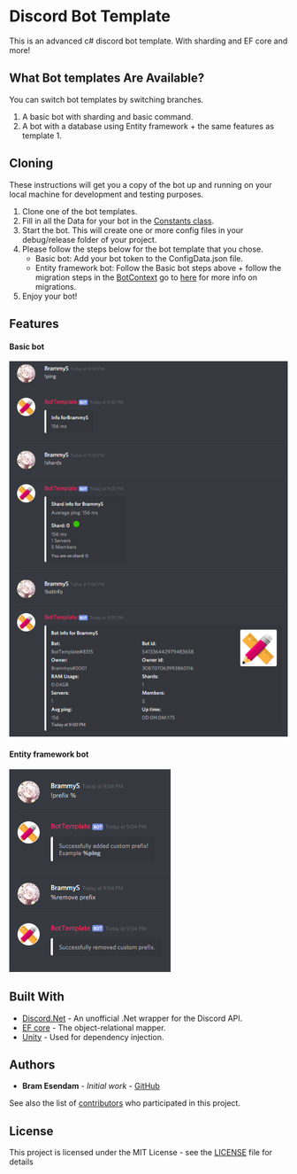 # Discord Bot Template

This is an advanced c# discord bot template. With sharding and EF core and more!

## What Bot templates Are Available?
You can switch bot templates by switching branches.
1. A basic bot with sharding and basic command.
2. A bot with a database using Entity framework + the same features as template 1.

## Cloning

These instructions will get you a copy of the bot up and running on your local machine for development and testing purposes.

1. Clone one of the bot templates.
2. Fill in all the Data for your bot in the [Constants class](https://github.com/BramEsendam/BotTemplate/blob/master/Bot/Constants.cs).
3. Start the bot. This will create one or more config files in your debug/release folder of your project. 
4. Please follow the steps below for the bot template that you chose.
   * Basic bot: Add your bot token to the ConfigData.json file.
   * Entity framework bot: Follow the Basic bot steps above + follow the migration steps in the [BotContext](https://github.com/BramEsendam/BotTemplate/blob/master/Bot.Persistence.EntityFrameWork/BotContext.cs) go to [here](https://docs.microsoft.com/en-us/ef/core/get-started/netcore/new-db-sqlite) for more info on migrations.
5. Enjoy your bot!

## Features

#### Basic bot

![image](Img/BasicBot.png "Basic bot preview")

#### Entity framework bot

![image](Img/EfCore.png "Basic bot preview")

## Built With

* [Discord.Net](https://github.com/discord-net/Discord.Net) - An unofficial .Net wrapper for the Discord API.
* [EF core](https://docs.microsoft.com/en-us/ef/core/) - The object-relational mapper.
* [Unity](https://github.com/unitycontainer) - Used for dependency injection.

## Authors

* **Bram Esendam** - *Initial work* - [GitHub](https://github.com/BramEsendam)

See also the list of [contributors](https://github.com/BramEsendam/BotTemplate/contributors) who participated in this project.


## License

This project is licensed under the MIT License - see the [LICENSE](LICENSE) file for details
